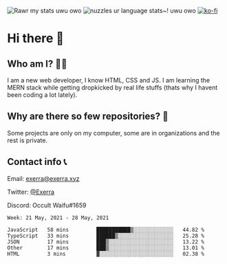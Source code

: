 ![Rawr my stats uwu owo](https://github-readme-stats.vercel.app/api?username=Exerra&show_icons=true&theme=buefy)
![nuzzles ur language stats~! uwu owo](https://github-readme-stats.vercel.app/api/top-langs/?username=Exerra&layout=compact)
[![ko-fi](https://www.ko-fi.com/img/githubbutton_sm.svg)](https://ko-fi.com/X8X130H96)
# Hi there 👋
## Who am I? 🙋‍♀️
I am a new web developer, I know HTML, CSS and JS. I am learning the MERN stack while getting dropkicked by real life stuffs (thats why I havent been coding a lot lately).
## Why are there so few repositories? 🤔
Some projects are only on my computer, some are in organizations and the rest is private.
## Contact info 📞
Email: [exerra@exerra.xyz](mailto:exerra@exerra.xyz)

Twitter: [@Exerra](https://twitter.com/exerra)

Discord: Occult Waifu#1659

<!--START_SECTION:waka-->
```text
Week: 21 May, 2021 - 28 May, 2021

JavaScript   58 mins         ███████████▒░░░░░░░░░░░░░   44.82 % 
TypeScript   33 mins         ██████▒░░░░░░░░░░░░░░░░░░   25.28 % 
JSON         17 mins         ███▒░░░░░░░░░░░░░░░░░░░░░   13.22 % 
Other        17 mins         ███▒░░░░░░░░░░░░░░░░░░░░░   13.01 % 
HTML         3 mins          ▓░░░░░░░░░░░░░░░░░░░░░░░░   02.38 % 
```
<!--END_SECTION:waka-->

